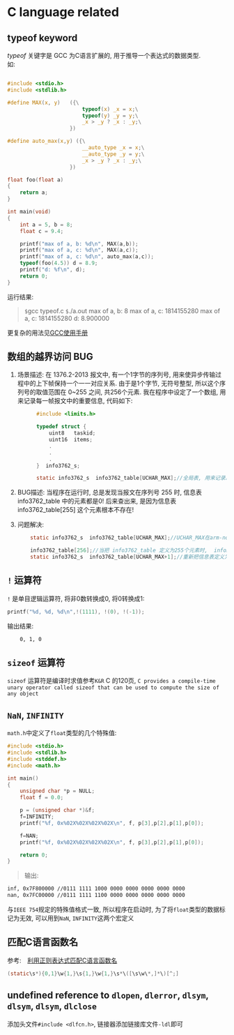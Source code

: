 # C language related

## typeof keyword

$typeof$ 关键字是 GCC 为C语言扩展的, 用于推导一个表达式的数据类型.  
如:

```C

#include <stdio.h>
#include <stdlib.h>

#define MAX(x, y)   ({\
                        typeof(x) _x = x;\
                        typeof(y) _y = y;\
                        _x > _y ? _x : _y;\
                    })

#define auto_max(x,y) ({\
                        __auto_type _x = x;\
                        __auto_type _y = y;\
                        _x > _y ? _x : _y;\
                    })

float foo(float a)
{
    return a;
}

int main(void)
{
    int a = 5, b = 8;
    float c = 9.4;

    printf("max of a, b: %d\n", MAX(a,b));
    printf("max of a, c: %d\n", MAX(a,c));
    printf("max of a, c: %d\n", auto_max(a,c));
    typeof(foo(4.5)) d = 8.9;
    printf("d: %f\n", d);
    return 0;
}

```

运行结果:
>`$`gcc typeof.c
`$`./a.out
max of a, b: 8
max of a, c: 1814155280
max of a, c: 1814155280
d: 8.900000

更复杂的用法见[GCC使用手册](https://gcc.gnu.org/onlinedocs/gcc-5.3.0/gcc/Typeof.html)

## 数组的越界访问 BUG

1. 场景描述:  在 1376.2-2013 报文中, 有一个1字节的序列号, 用来使异步传输过程中的上下帧保持一个一一对应关系. 由于是1个字节, 无符号整型, 所以这个序列号的取值范围在 0~255 之间, 共256个元素.
      我在程序中设定了一个数组, 用来记录每一帧报文中的重要信息, 代码如下:

      ``` C
            #include <limits.h>
      
            typedef struct {
                uint8   taskid;
                uint16  items;
                .
                .
                .
            }  info3762_s;
      
            static info3762_s  info3762_table[UCHAR_MAX];//全局表, 用来记录发送报文中的重要信息, 以便对应答的报文进行拆解和存储
      
      ```

2. BUG描述: 当程序在运行时, 总是发现当报文在序列号 255 时, 信息表 info3762_table 中的元素都是0!  后来查出来,  是因为信息表 info3762_table[255]  这个元素根本不存在!
3. 问题解决:

    ```C
        static info3762_s  info3762_table[UCHAR_MAX];//UCHAR_MAX在arm-none-linux-gnueabi-gcc中的定义为 255, 所以数组info3762_table只有255个合法的元素, 根本不是期望的 256个元素
    
        info3762_table[256];//当把 info3762_table 定义为255个元素时,  info3762_table[256]是可以正确访问的,  不论是在上位机还是下位机, 这不得不说是一个陷阱.   之前我一直以为C语言有越界访问的控制, 现在看来就算有, 也并不完全可靠!
        static info3762_s  info3762_table[UCHAR_MAX+1];//重新把信息表定义为256个!!!
    ```

## `!` 运算符

`!` 是单目逻辑运算符, 将非0数转换成0, 将0转换成1:

```c
printf("%d, %d, %d\n",!(1111), !(0), !(-1));
```

输出结果:

```bash
    0, 1, 0
```

## `sizeof` 运算符

`sizeof` 运算符是编译时求值参考`K&R` C 的120页, `C provides a compile-time unary operator called sizeof that can be used to compute the size of any object`

## `NaN`, `INFINITY`

`math.h`中定义了`float`类型的几个特殊值:

```C
#include <stdio.h>
#include <stdlib.h>
#include <stddef.h>
#include <math.h>

int main()
{
    unsigned char *p = NULL;
    float f = 0.0;

    p = (unsigned char *)&f;
    f=INFINITY;
    printf("%f, 0x%02X%02X%02X%02X\n", f, p[3],p[2],p[1],p[0]);

    f=NAN;
    printf("%f, 0x%02X%02X%02X%02X\n", f, p[3],p[2],p[1],p[0]);

    return 0;
}

```

>输出:

```bash
inf, 0x7F800000 //0111 1111 1000 0000 0000 0000 0000 0000
nan, 0x7FC00000 //0111 1111 1100 0000 0000 0000 0000 0000
```

与`IEEE 754`规定的特殊值格式一致, 所以程序在启动时, 为了将`float`类型的数据标记为无效, 可以用到`NaN`, `INFINITY`这两个宏定义

## 匹配C语言函数名

参考:　[利用正则表达式匹配C语言函数名](https://www.cnblogs.com/Summerio/p/13940959.html)

```C
(static\s*){0,1}\w{1,}\s{1,}\w{1,}\s*\([\s\w\*,]*\)[^;]
```

## undefined reference to `dlopen`, `dlerror`, `dlsym`, `dlsym`, `dlsym`, `dlclose`

添加头文件`#include <dlfcn.h>`, 链接器添加链接库文件`-ldl`即可
